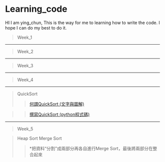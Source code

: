 # Learning_code

HI I am ying_chun, This is the way for me to learning how to write the code. I hope I can do my best to do it.

>Week_1
-------
>Week_2
-------
>Week_3
-------
>Week_4
-------
>QuickSort
>>[何謂QuickSort (文字與圖解)](https://nbviewer.jupyter.org/github/06170125/Learning_code/blob/master/%E8%B3%87%E6%96%99%E7%B5%90%E6%A7%8B%E6%BC%94%E7%AE%97%E6%B3%95/%E7%AC%AC%E5%9B%9B%E9%80%B1/QuickSort%E5%9C%96%E8%A7%A3.pdf)

>>[撰寫QuickSort (python程式碼)](https://nbviewer.jupyter.org/github/06170125/Learning_code/blob/master/%E8%B3%87%E6%96%99%E7%B5%90%E6%A7%8B%E6%BC%94%E7%AE%97%E6%B3%95/%E7%AC%AC%E5%9B%9B%E9%80%B1/QuickSort.ipynb)
-------
>Week_5

>Heap Sort
>Merge Sort
>>*把資料“分割”成兩部分再各自進行Merge Sort，最後將兩部分在整合起來
>
